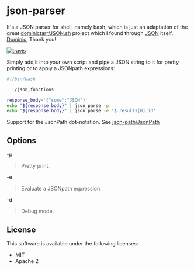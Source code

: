 # json-parser

It's a JSON parser for shell, namely bash, which is just an adaptation of the great [dominictarr/JSON.sh](https://github.com/dominictarr/JSON.sh) project which I found through [JSON](https://www.json.org/) itself.
[Dominic](https://github.com/dominictarr),
Thank you!

[![travis](https://secure.travis-ci.org/mclroy/json-parser.png?branch=master)](https://travis-ci.org/mclroy/json-parser)


Simply add it into your own script and
pipe a JSON string to it for pretty printing or to apply a JSONpath expressions:

``` bash
#!/bin/bash

. ./json_functions

response_body='{"some":"JSON"}'
echo "${response_body}" | json_parse -p
echo "${response_body}" | json_parse -e '$.results[0].id'

```

Support for the JsonPath dot–notation. See [json-path/JsonPath](https://github.com/json-path/JsonPath)

## Options

-p
> Pretty print.

-e
> Evaluate a JSONpath expression.

-d
> Debug mode.

## License

This software is available under the following licenses:

  * MIT
  * Apache 2
